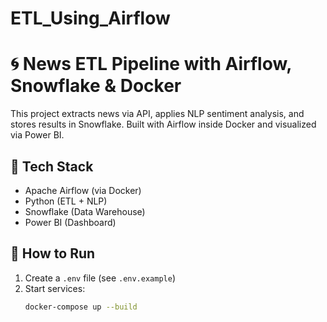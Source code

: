 # ETL_Using_Airflow

# 🌀 News ETL Pipeline with Airflow, Snowflake & Docker

This project extracts news via API, applies NLP sentiment analysis, and stores results in Snowflake. Built with Airflow inside Docker and visualized via Power BI.

## 🔧 Tech Stack

- Apache Airflow (via Docker)
- Python (ETL + NLP)
- Snowflake (Data Warehouse)
- Power BI (Dashboard)

## 🚀 How to Run

1. Create a `.env` file (see `.env.example`)
2. Start services:
   ```bash
   docker-compose up --build
